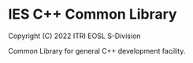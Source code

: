 # IES C++ Common Library

Copyright (C) 2022 ITRI EOSL S-Division 

Common Library for general C++ development facility.

